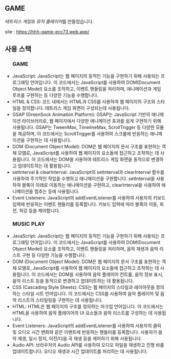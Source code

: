 ## GAME

<em>테트리스 게임</em>과 <em>뮤직 플레이어</em>를 만들었습니다.

site : https://hhh-game-ecc73.web.app/

## 사용 스택
<ul>
  <h3>GAME</h3>
  <li>JavaScript:
JavaScript는 웹 페이지의 동적인 기능을 구현하기 위해 사용되는 프로그래밍 언어입니다. 이 코드에서는 JavaScript를 사용하여 DOM(Document Object Model) 요소를 조작하고, 이벤트 핸들링을 처리하며, 애니메이션과 게임 루프를 구현하는 등 다양한 기능을 수행합니다.</li>
  <li>HTML & CSS:
코드 내에서는 HTML과 CSS를 사용하여 웹 페이지의 구조와 스타일을 정의합니다. 테트리스 게임 화면이 구성되는데 사용됩니다.</li>
  <li>GSAP (GreenSock Animation Platform):
GSAP는 JavaScript 기반의 애니메이션 라이브러리로, 웹 페이지에서 다양한 애니메이션 효과를 쉽게 구현하기 위해 사용됩니다. GSAP는 TweenMax, TimelineMax, ScrollTrigger 등 다양한 모듈을 제공하며, 이 코드에서는 ScrollTrigger를 사용하여 스크롤에 반응하는 애니메이션을 구현하는 데 사용됩니다.</li>
    <li>DOM (Document Object Model):
DOM은 웹 페이지의 문서 구조를 표현하는 객체 모델로, JavaScript를 사용하여 웹 페이지의 요소들에 접근하고 조작하는 데 사용됩니다. 이 코드에서는 DOM을 사용하여 테트리스 게임 화면을 동적으로 변경하고 업데이트하는 데 활용됩니다.</li>
  <li>setInterval & clearInterval:
JavaScript의 setInterval과 clearInterval 함수를 사용하여 주기적인 작업을 수행하고 애니메이션을 구현합니다. setInterval을 사용하여 블록이 아래로 이동하는 애니메이션을 구현하고, clearInterval을 사용하여 애니메이션을 멈추는 등에 사용됩니다.</li>
  <li>Event Listeners:
JavaScript의 addEventListener를 사용하여 사용자의 키보드 입력에 반응하는 이벤트 핸들러를 등록합니다. 키보드 입력에 따라 블록의 이동, 회전, 하강 등을 제어합니다.</li>
</ul>
<ul>
  <h3>MUSIC PLAY</h3>
  <li>JavaScript:
JavaScript는 웹 페이지의 동적인 기능을 구현하기 위해 사용되는 프로그래밍 언어입니다. 이 코드에서는 JavaScript를 사용하여 DOM(Document Object Model) 요소를 조작하고, 이벤트 핸들링을 처리하며, 음악 재생과 음악 리스트 구현 등 다양한 기능을 수행합니다.</li>
  <li>DOM (Document Object Model):
DOM은 웹 페이지의 문서 구조를 표현하는 객체 모델로, JavaScript를 사용하여 웹 페이지의 요소들에 접근하고 조작하는 데 사용됩니다. 이 코드에서는 DOM을 사용하여 음악 플레이어 컨트롤, 음악 정보 표시, 음악 리스트 등을 동적으로 변경하고 업데이트하는 데 활용됩니다.</li>
  <li>CSS (Cascading Style Sheets):
CSS는 웹 페이지의 스타일과 레이아웃을 정의하는 스타일 시트 언어입니다. 이 코드에서는 CSS를 사용하여 음악 플레이어 및 음악 리스트의 스타일링을 구현하는 데 사용됩니다.</li>
    <li>HTML:
HTML은 웹 페이지의 구조를 정의하는 마크업 언어입니다. 이 코드에서는 HTML을 사용하여 음악 플레이어의 UI 요소들과 음악 리스트를 구성하는 데 사용됩니다.</li>
  <li>Event Listeners:
JavaScript의 addEventListener를 사용하여 사용자의 클릭 및 오디오 시간 변화와 같은 이벤트에 반응하는 핸들러를 등록합니다. 사용자가 음악 재생, 일시 정지, 이전/다음 곡 재생 등을 제어하기 위해 사용됩니다.</li>
  <li>Audio API:
브라우저의 Audio API를 사용하여 오디오 파일을 재생하고 진행 바를 업데이트합니다. 오디오 재생과 시간 업데이트를 처리하는 데 사용됩니다.</li>
</ul>
